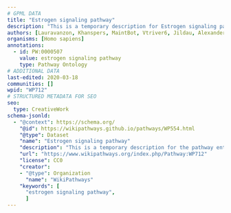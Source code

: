 ```yaml
---
# GPML DATA
title: "Estrogen signaling pathway"
description: "This is a temporary description for Estrogen signaling pathway"
authors: [Lauravanzon, Khanspers, MaintBot, Vtriver6, Jildau, AlexanderPico, L Dupuis]
organisms: [Homo sapiens]
annotations:
  - id: PW:0000507
    value: estrogen signaling pathway
    type: Pathway Ontology
# ADDITIONAL DATA
last-edited: 2020-03-18
communities: []
wpid: "WP712"
# STRUCTURED METADATA FOR SEO
seo:
  type: CreativeWork
schema-jsonld:
  - "@context": https://schema.org/
    "@id": https://wikipathways.github.io/pathways/WP554.html
    "@type": Dataset
    "name": "Estrogen signaling pathway"
    "description": "This is a temporary description for the pathway entitled: Estrogen signaling pathway"
    "url": "https://www.wikipathways.org/index.php/Pathway:WP712"
    "license": CC0
    "creator":
    - "@type": Organization
      "name": "WikiPathways"
    "keywords": [
      "estrogen signaling pathway",
      ]
---
```


